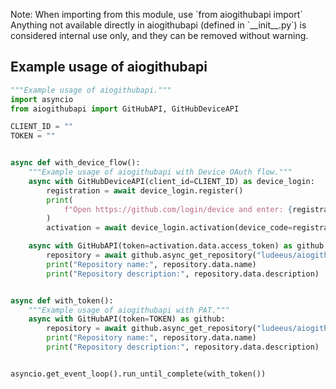 Note: When importing from this module, use \`from aiogithubapi import\`
Anything not available directly in aiogithubapi (defined in \`\_\_init\_\_.py\`)
is considered internal use only, and they can be removed without warning.

## Example usage of aiogithubapi

```python
"""Example usage of aiogithubapi."""
import asyncio
from aiogithubapi import GitHubAPI, GitHubDeviceAPI

CLIENT_ID = ""
TOKEN = ""


async def with_device_flow():
    """Example usage of aiogithubapi with Device OAuth flow."""
    async with GitHubDeviceAPI(client_id=CLIENT_ID) as device_login:
        registration = await device_login.register()
        print(
            f"Open https://github.com/login/device and enter: {registration.data.user_code}"
        )
        activation = await device_login.activation(device_code=registration.data.device_code)

    async with GitHubAPI(token=activation.data.access_token) as github:
        repository = await github.async_get_repository("ludeeus/aiogithubapi")
        print("Repository name:", repository.data.name)
        print("Repository description:", repository.data.description)


async def with_token():
    """Example usage of aiogithubapi with PAT."""
    async with GitHubAPI(token=TOKEN) as github:
        repository = await github.async_get_repository("ludeeus/aiogithubapi")
        print("Repository name:", repository.data.name)
        print("Repository description:", repository.data.description)


asyncio.get_event_loop().run_until_complete(with_token())
```